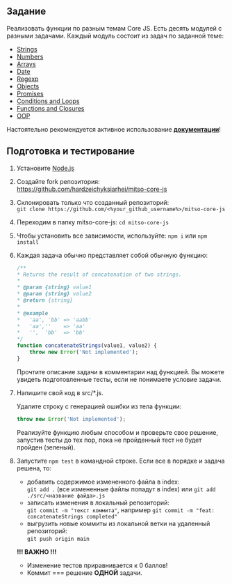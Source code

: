 ## Задание
Реализовать функции по разным темам Core JS. Есть десять модулей с разными задачами. Каждый модуль состоит из задач по заданной теме:

- [Strings](https://github.com/hardzeichyksiarhei/mitso-core-js/blob/main/src/01-strings-tasks.js)
- [Numbers](https://github.com/hardzeichyksiarhei/mitso-core-js/blob/main/src/02-numbers-tasks.js)
- [Arrays](https://github.com/hardzeichyksiarhei/mitso-core-js/blob/main/src/03-arrays-tasks.js)
- [Date](https://github.com/hardzeichyksiarhei/mitso-core-js/blob/main/src/04-date-tasks.js)
- [Regexp](https://github.com/hardzeichyksiarhei/mitso-core-js/blob/main/src/05-regex-tasks.js)
- [Objects](https://github.com/hardzeichyksiarhei/mitso-core-js/blob/main/src/06-objects-tasks.js)
- [Promises](https://github.com/hardzeichyksiarhei/mitso-core-js/blob/main/src/07-promises-tasks.js)
- [Conditions and Loops](https://github.com/hardzeichyksiarhei/mitso-core-js/blob/main/src/08-conditions-n-loops-tasks.js)
- [Functions and Closures](https://github.com/hardzeichyksiarhei/mitso-core-js/blob/main/src/09-functions-n-closures-tasks.js)
- [OOP](https://github.com/hardzeichyksiarhei/mitso-core-js/blob/main/src/10-opp-tasks.js)

Настоятельно рекомендуется активное использование **[документации](https://developer.mozilla.org/en-US/)**!

## Подготовка и тестирование

1. Установите [Node.js](https://nodejs.org/en/)

2. Создайте fork репозитория: https://github.com/hardzeichyksiarhei/mitso-core-js

3. Склонировать только что созданный репозиторий:<br>
   `git clone https://github.com/<%your_github_username%>/mitso-core-js`

4. Переходим в папку mitso-core-js: `cd mitso-core-js`

5. Чтобы установить все зависимости, используйте: `npm i` или `npm install`

6. Каждая задача обычно представляет собой обычную функцию:
    ```js
    /**
    * Returns the result of concatenation of two strings.
    *
    * @param {string} value1
    * @param {string} value2
    * @return {string}
    *
    * @example
    *   'aa', 'bb' => 'aabb'
    *   'aa',''    => 'aa'
    *   '',  'bb'  => 'bb'
    */
    function concatenateStrings(value1, value2) {
        throw new Error('Not implemented');
    }
    ```
    Прочтите описание задачи в комментарии над функцией. Вы можете увидеть подготовленные тесты, если не понимаете условие задачи.

7. Напишите свой код в src/*.js.

   Удалите строку с генерацией ошибки из тела функции:
   ```js
   throw new Error('Not implemented'); 
   ```
   
   Реализуйте функцию любым способом и проверьте свое решение, запустив тесты до тех пор, пока не пройденный тест не будет пройден (зеленый).

8. Запустите `npm test` в командной строке. Если все в порядке и задача решена, то:
   - добавить содержимое измененного файла в index:
   <br>`git add .` (все измененные файлы попадут в index) или `git add ./src/<название файда>.js`
   - записать изменения в локальный репозиторий:
   <br>`git commit -m "текст коммита"`, например `git commit -m "feat: concatenateStrings completed"`
   - выгрузить новые коммиты из локальной ветки на удаленный репозиторий:
   <br>`git push origin main`

    **!!! ВАЖНО !!!**
    - Изменение тестов приравнивается к 0 баллов!
    - Коммит === решение **ОДНОЙ** задачи.
